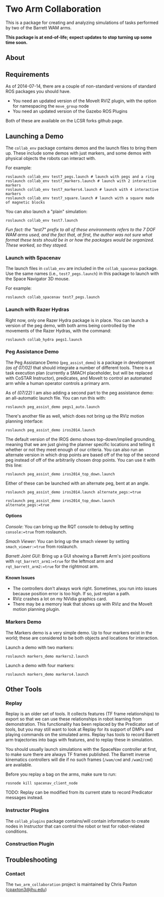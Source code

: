 # Two Arm Collaboration

This is a package for creating and analyzing simulations of tasks performed by two of the Barrett WAM arms.

**This package is at end-of-life; expect updates to stop turning up some time soon.**

## About

## Requirements

As of 2014-07-14, there are a couple of non-standard versions of standard ROS packages you should have.

- You need an updated version of the MoveIt RVIZ plugin, with the option for namespacing the `move_group` node
- You need an updated version of the Gazebo ROS Plugins

Both of these are available on the LCSR forks github page.

## Launching a Demo

The `collab_env` package contains demos and the launch files to bring them up.
These include some demos with just markers, and some demos with physical objects the robots can interact with.

For example:

```
roslaunch collab_env test7_pegs.launch # launch with pegs and a ring
roslaunch collab_env test7_markers.launch # launch with 2 interactive markers
roslaunch collab_env test7_markers4.launch # launch with 4 interactive markers
roslaunch collab_env test7_square.launch # launch with a square made of magnetic blocks
```

You can also launch a "plain" simulation:

```
roslaunch collab_env test7.launch
```

*Fun fact: the "test7" prefix to all of these environments refers to the 7 DOF WAM arms used, and the fact that, at first, the author was not sure what format these tests should be in or how the packages would be organized. These worked, so they stayed.*

### Launch with Spacenav

The launch files in `collab_env` are included in the `collab_spacenav` package. Use the same names (i.e., `test7_pegs.launch`) in this package to launch with the Space Navigator 3D mouse.

For example:

```
roslaunch collab_spacenav test7_pegs.launch
```

### Launch with Razer Hydras

Right now, only one Razer Hydra package is in place. You can launch a version of the peg demo, with both arms being controlled by the movements of the Razer Hydras, with the command:

```
roslaunch collab_hydra pegs1.launch
```

### Peg Assistance Demo

The Peg Assistance Demo (`peg_assist_demo`) is a package in development *(as of 07/02)* that should integrate a number of different tools. There is a task execution plan (currently a SMACH placeholder, but will be replaced with CoSTAR Instructor), predicates, and MoveIt to control an automated arm while a human operator controls a primary arm.

As of *(07/22)* I am also adding a second part to the peg assistance demo: an all-automatic launch file. You can run this with:

```
roslaunch peg_assist_demo pegs1_auto.launch
```

There's another file as well, which does not bring up the RViz motion planning interface:

```
roslaunch peg_assist_demo iros2014.launch
```

The default version of the IROS demo shows top-down/implied grounding, meaning that we are just giving the planner specific locations and telling it whether or not they meet enough of our criteria. You can also run an alternate version in which drop points are based off of the top of the second peg instead of off of the arbitrarily chosen drop points.
You can use it with this line:

```
roslaunch peg_assist_demo iros2014_top_down.launch
```

Either of these can be launched with an alternate peg, bent at an angle.

```
roslaunch peg_assist_demo iros2014.launch alternate_pegs:=true
```

```
roslaunch peg_assist_demo iros2014_top_down.launch alternate_pegs:=true
```

#### Options

*Console*: You can bring up the RQT console to debug by setting `console:=true` from roslaunch.

*Smach Viewer*: You can bring up the smach viewer by setting `smach_viewer:=true` from roslaunch.

*Barrett Joint GUI*: Bring up a GUI showing a Barrett Arm's joint positions with `rqt_barrett_arm1:=true` for the leftmost arm and `rqt_barrett_arm2:=true` for the rightmost arm.

#### Known Issues

- The controllers don't always work right. Sometimes, you run into issues because position error is too high. If so, just replan a path.
- RViz crashes a lot on my NVidia graphics card.
- There may be a memory leak that shows up with RViz and the MoveIt motion planning plugin.

### Markers Demo

The Markers demo is a very simple demo. Up to four markers exist in the world; these are considered to be both objects and locations for interaction.

Launch a demo with two markers:

```
roslaunch markers_demo markers2.launch
```

Launch a demo with four markers:

```
roslaunch markers_demo markers4.launch
```

## Other Tools

### Replay

Replay is an older set of tools. It collects features (TF frame relationships) to export so that we can use these relationships in robot learning from demonstration. This functionality has been replaced by the Predicator set of tools, but you may still want to look at Replay for its support of DMPs and playing commands on the simulated arms.
Replay has tools to record Barrett arm trajectories into bags with features, and to replay these in simulation.

You should usually launch simulations with the SpaceNav controller at first, to make sure there are always TF frames published. The Barrett inverse kinematics controllers will die if no such frames (`/wam/cmd` and `/wam2/cmd`) are available.

Before you replay a bag on the arms, make sure to run:

```
rosnode kill spacenav_client_node
```

TODO: Replay can be modified from its current state to record Predicator messages instead.

### Instructor Plugins

The `collab_plugins` package contains/will contain information to create nodes in Instructor that can control the robot or test for robot-related conditions.

### Construction Plugin

## Troubleshooting

### Contact

The `two_arm_collaboration` project is maintained by Chris Paxton (cpaxton3@jhu.edu)

